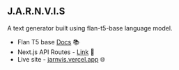 ## J.A.R.N.V.I.S

A text generator built using flan-t5-base language model.

<ul>
    <li>Flan T5 base <a href="https://huggingface.co/google/flan-t5-base">Docs</a> 📚</li>
    <li>Next.js API Routes - <a href="https://nextjs.org/docs/pages/building-your-application/routing/api-routes">Link</a> 🔗 </li>
    <li>Live site - <a href="https://jarnvis.vercel.app">jarnvis.vercel.app</a> 🌐 </li>
</ul>
